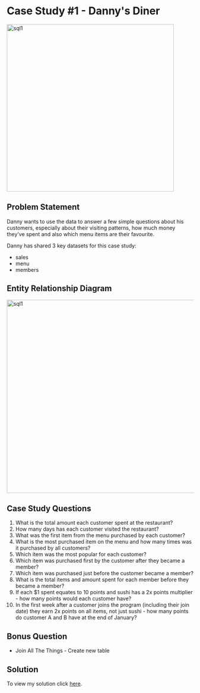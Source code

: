 # Case Study #1 - Danny's Diner 
[<img alt="sql1" width="450px" src="https://user-images.githubusercontent.com/31890259/191734443-0fa83153-beca-4fe7-b254-903e7a298bc6.png" />](https://8weeksqlchallenge.com/case-study-1/)
## Problem Statement

Danny wants to use the data to answer a few simple questions about his customers, especially about their visiting patterns, how much money they’ve spent and also which menu items are their favourite. 

Danny has shared 3 key datasets for this case study:
- sales
- menu
- members
## Entity Relationship Diagram

<img alt="sql1" width="520px" src="https://user-images.githubusercontent.com/31890259/191736178-1150cb81-9936-451f-b555-82c3f40ffb09.png" />

## Case Study Questions

1. What is the total amount each customer spent at the restaurant?
2. How many days has each customer visited the restaurant?
3. What was the first item from the menu purchased by each customer?
4. What is the most purchased item on the menu and how many times was it purchased by all customers?
5. Which item was the most popular for each customer?
6. Which item was purchased first by the customer after they became a member?
7. Which item was purchased just before the customer became a member?
8. What is the total items and amount spent for each member before they became a member?
9. If each $1 spent equates to 10 points and sushi has a 2x points multiplier - how many points would each customer have?
10. In the first week after a customer joins the program (including their join date) they earn 2x points on all items, not just sushi - how many points do customer A and B have at the end of January?

## Bonus Question
- Join All The Things - Create new table  
## Solution
To view my solution click [here](https://github.com/Ciachula/8WeekSQLChallenge/blob/main/Danny's%20Diner%20-%20Case%20Study%201/%20SolutionCaseStudy1.md).
